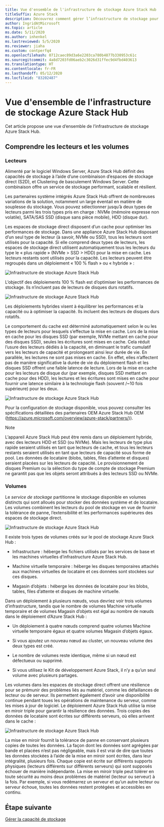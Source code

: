 ```yaml
---
title: Vue d'ensemble de l'infrastructure de stockage Azure Stack Hub
titleSuffix: Azure Stack
description: Découvrez comment gérer l’infrastructure de stockage pour Azure Stack Hub.
author: IngridAtMicrosoft
ms.topic: article
ms.date: 5/11/2020
ms.author: inhenkel
ms.lastreviewed: 5/5/2020
ms.reviewer: jiaha
ms.custom: contperfq4
ms.openlocfilehash: 0712caec89d3a6e2203ca780b4877b330953c61c
ms.sourcegitcommit: 4a8d7203fd06aeb2c3026d31ffec9d4fbd403613
ms.translationtype: HT
ms.contentlocale: fr-FR
ms.lasthandoff: 05/12/2020
ms.locfileid: "83202487"
---
```

# <a name="azure-stack-hub-storage-infrastructure-overview"></a>Vue d'ensemble de l'infrastructure de stockage Azure Stack Hub

Cet article propose une vue d’ensemble de l’infrastructure de stockage Azure Stack Hub.

## <a name="understand-drives-and-volumes"></a>Comprendre les lecteurs et les volumes

### <a name="drives"></a>Lecteurs

Alimenté par le logiciel Windows Server, Azure Stack Hub définit des capacités de stockage à l’aide d’une combinaison d’espaces de stockage direct (S2D), et Clustering de basculement Windows Server. Cette combinaison offre un service de stockage performant, scalable et résilient.

Les partenaires système intégrés Azure Stack Hub offrent de nombreuses variations de la solution, notamment un large éventail en matière de souplesse du stockage. Vous pouvez sélectionner jusqu’à deux types de lecteurs parmi les trois types pris en charge : NVMe (mémoire expresse non volatile), SATA/SAS SSD (disque sans pièce mobile), HDD (disque dur). 

Les espaces de stockage direct disposent d’un cache pour optimiser les performances de stockage. Dans une appliance Azure Stack Hub disposant d’un seul type de lecteur (à savoir, NVMe ou SSD), tous les lecteurs sont utilisés pour la capacité. Si elle comprend deux types de lecteurs, les espaces de stockage direct utilisent automatiquement tous les lecteurs du type le « plus rapide » (NVMe &gt; SSD &gt; HDD) pour la mise en cache. Les lecteurs restants sont utilisés pour la capacité. Les lecteurs peuvent être regroupés dans un déploiement « 100 % flash » ou « hybride » :

![Infrastructure de stockage Azure Stack Hub](media/azure-stack-storage-infrastructure-overview/image1.png)

L’objectif des déploiements 100 % flash est d’optimiser les performances de stockage. Ils n’incluent pas de lecteurs de disques durs rotatifs.

![Infrastructure de stockage Azure Stack Hub](media/azure-stack-storage-infrastructure-overview/image2.png)

Les déploiements hybrides visent à équilibrer les performances et la capacité ou à optimiser la capacité. Ils incluent des lecteurs de disques durs rotatifs.

Le comportement du cache est déterminé automatiquement selon le ou les types de lecteurs pour lesquels s’effectue la mise en cache. Lors de la mise en cache pour les disques SSD (par exemple, NVMe mettant en cache pour des disques SSD), seules les écritures sont mises en cache. Cela réduit l’usure des lecteurs dédiés à la capacité, en diminuant le trafic cumulatif vers les lecteurs de capacité et prolongeant ainsi leur durée de vie. En parallèle, les lectures ne sont pas mises en cache. En effet, elles n’affectent pas de manière significative la durée de vie du déploiement flash et les disques SSD offrent une faible latence de lecture. Lors de la mise en cache pour les lecteurs de disque dur (par exemple, disques SSD mettant en cache pour des HDD), les lectures et les écritures sont mises en cache pour fournir une latence similaire à la technologie flash (souvent /~10 fois supérieure) pour les deux.

![Infrastructure de stockage Azure Stack Hub](media/azure-stack-storage-infrastructure-overview/image3.png)

Pour la configuration de stockage disponible, vous pouvez consulter les spécifications détaillées des partenaires OEM Azure Stack Hub OEM (https://azure.microsoft.com/overview/azure-stack/partners/)).

> [!Note]  
> L’appareil Azure Stack Hub peut être remis dans un déploiement hybride, avec des lecteurs HDD et SSD (ou NVMe). Mais les lecteurs de type plus rapide seraient utilisés en tant que lecteurs de cache, et tous les lecteurs restants seraient utilisés en tant que lecteurs de capacité sous forme de pool. Les données de locataire (blobs, tables, files d’attente et disques) seraient placées sur les lecteurs de capacité. Le provisionnement de disques Premium ou la sélection du type de compte de stockage Premium ne garantit pas que les objets seront attribués à des lecteurs SSD ou NVMe.

### <a name="volumes"></a>Volumes

Le *service de stockage* partitionne le stockage disponible en volumes distincts qui sont alloués pour stocker des données système et de locataire. Les volumes combinent les lecteurs du pool de stockage en vue de fournir la tolérance de panne, l’extensibilité et les performances supérieures des espaces de stockage direct.

![Infrastructure de stockage Azure Stack Hub](media/azure-stack-storage-infrastructure-overview/image4.png)

Il existe trois types de volumes créés sur le pool de stockage Azure Stack Hub :

- Infrastructure : héberge les fichiers utilisés par les services de base et les machines virtuelles d’infrastructure Azure Stack Hub.

- Machine virtuelle temporaire : héberge les disques temporaires attachés aux machines virtuelles de locataire et ces données sont stockées sur ces disques.

- Magasin d’objets : héberge les données de locataire pour les blobs, tables, files d’attente et disques de machine virtuelle.

Dans un déploiement à plusieurs nœuds, vous devriez voir trois volumes d’infrastructure, tandis que le nombre de volumes Machine virtuelle temporaire et de volumes Magasin d’objets est égal au nombre de nœuds dans le déploiement d’Azure Stack Hub :

- Un déploiement à quatre nœuds comprend quatre volumes Machine virtuelle temporaire égaux et quatre volumes Magasin d’objets égaux.

- Si vous ajoutez un nouveau nœud au cluster, un nouveau volume des deux types est créé.

- Le nombre de volumes reste identique, même si un nœud est défectueux ou supprimé.

- Si vous utilisez le Kit de développement Azure Stack, il n’y a qu’un seul volume avec plusieurs partages.

Les volumes dans les espaces de stockage direct offrent une résilience pour se prémunir des problèmes liés au matériel, comme les défaillances de lecteur ou de serveur. Ils permettent également d’avoir une disponibilité continue pendant toues les opérations de maintenance du serveur, comme les mises à jour de logiciel. Le déploiement Azure Stack Hub utilise la mise en miroir triple pour garantir la résilience des données. Trois copies des données de locataire sont écrites sur différents serveurs, où elles arrivent dans le cache :

![Infrastructure de stockage Azure Stack Hub](media/azure-stack-storage-infrastructure-overview/image5.png)

La mise en miroir fournit la tolérance de panne en conservant plusieurs copies de toutes les données. La façon dont les données sont agrégées par bande et placées n’est pas négligeable, mais il est vrai de dire que toutes les données stockées à l’aide de la mise en miroir sont écrites, dans leur intégralité, plusieurs fois. Chaque copie est écrite sur différents supports physiques (lecteurs différents sur différents serveurs) qui sont supposés échouer de manière indépendante. La mise en miroir triple peut tolérer en toute sécurité au moins deux problèmes de matériel (lecteur ou serveur) à la fois. Par exemple, si vous redémarrez un serveur et qu’un autre lecteur ou serveur échoue, toutes les données restent protégées et accessibles en continu.

## <a name="next-step"></a>Étape suivante

[Gérer la capacité de stockage](azure-stack-manage-storage-shares.md) 
